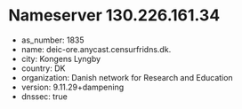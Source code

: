 # Nameserver 130.226.161.34

* as_number: 1835
* name: deic-ore.anycast.censurfridns.dk.
* city: Kongens Lyngby
* country: DK
* organization: Danish network for Research and Education
* version: 9.11.29+dampening
* dnssec: true
